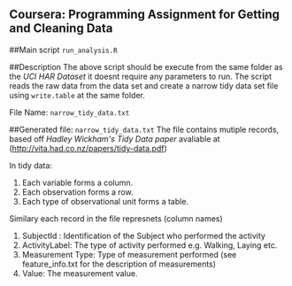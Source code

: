 Coursera: Programming Assignment for **Getting and Cleaning Data**
-------------------------------------------------------------------

##Main script
`run_analysis.R`

##Description
The above script should be execute from the same folder as the *UCI HAR Dataset* it doesnt require any parameters to run.
The script reads the raw data from the data set and create a narrow tidy data set file using `write.table` at the same folder.

File Name: `narrow_tidy_data.txt`

##Generated file: `narrow_tidy_data.txt`
The file contains mutiple records, based off *Hadley Wickham's Tidy Data paper* avaliable at (http://vita.had.co.nz/papers/tidy-data.pdf) 


In tidy data:

1. Each variable forms a column.
2. Each observation forms a row.
3. Each type of observational unit forms a table.

Similary each record in the file represnets (column names)

1. SubjectId : Identification of the Subject who performed the activity
2. ActivityLabel: The type of activity performed e.g. Walking, Laying etc.
3. Measurement Type: Type of measurement performed (see feature_info.txt for the description of measurements)
4. Value: The measurement value.


